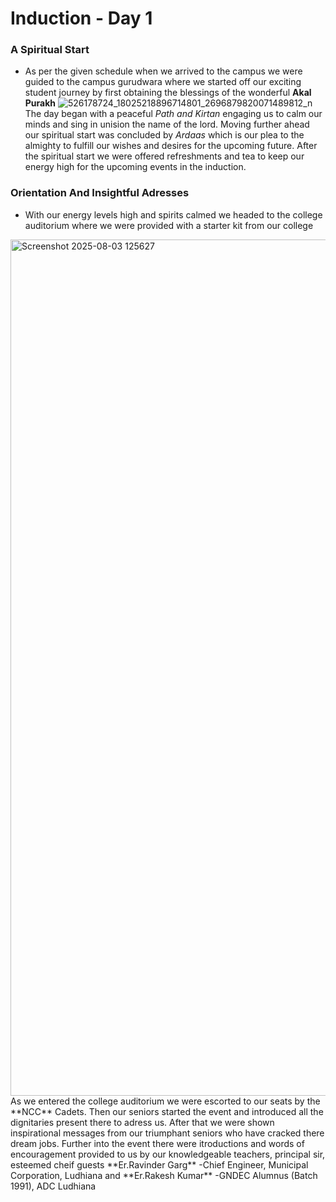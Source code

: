 # Induction - Day 1
### A Spiritual Start
- As per the given schedule when we arrived to the campus we were guided to the campus gurudwara where we started off our exciting student journey by first obtaining the blessings of the wonderful **Akal Purakh**
 ![526178724_18025218896714801_2696879820071489812_n](https://github.com/user-attachments/assets/e5dccc62-d9b7-4c59-80d6-d8ede068406c)
The day began with a peaceful *Path and Kirtan* engaging us to calm our minds and sing in unision the name of the lord. Moving further ahead our spiritual start was concluded by *Ardaas* which is our plea to the almighty to fulfill our wishes and desires for the upcoming future.
After the spiritual start we were offered refreshments and tea to keep our energy high for the upcoming events in the induction.
### Orientation And Insightful Adresses
- With our energy levels high and spirits calmed we headed to the college auditorium where we were provided with a starter kit from our college
<img width="1672" height="1370" alt="Screenshot 2025-08-03 125627" src="https://github.com/user-attachments/assets/943e9764-d190-41e6-8416-694e02cc43a2" />
As we entered the college auditorium we were escorted to our seats by the **NCC** Cadets. Then our seniors started the event and introduced all the dignitaries present there to adress us. After that we were shown inspirational messages from our triumphant seniors who have cracked there dream jobs. Further into the event there were itroductions and words of encouragement provided to us by our knowledgeable teachers, principal sir, esteemed cheif guests **Er.Ravinder Garg** -Chief Engineer, Municipal Corporation, Ludhiana and **Er.Rakesh Kumar** -GNDEC Alumnus (Batch 1991), ADC Ludhiana

